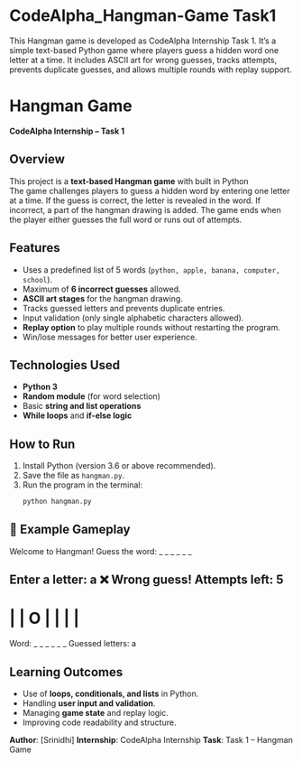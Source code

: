 # CodeAlpha_Hangman-Game Task1
This Hangman game is developed as CodeAlpha Internship Task 1. It’s a simple text-based Python game where players guess a hidden word one letter at a time. It includes ASCII art for wrong guesses, tracks attempts, prevents duplicate guesses, and allows multiple rounds with replay support.

# Hangman Game   
**CodeAlpha Internship – Task 1**

##  Overview
This project is a **text-based Hangman game**  with built in Python   
The game challenges players to guess a hidden word by entering one letter at a time. If the guess is correct, the letter is revealed in the word. If incorrect, a part of the hangman drawing is added. The game ends when the player either guesses the full word or runs out of attempts.

##  Features
- Uses a predefined list of 5 words (`python, apple, banana, computer, school`).
- Maximum of **6 incorrect guesses** allowed.
- **ASCII art stages** for the hangman drawing.
- Tracks guessed letters and prevents duplicate entries.
- Input validation (only single alphabetic characters allowed).
- **Replay option** to play multiple rounds without restarting the program.
- Win/lose messages for better user experience.

##  Technologies Used
- **Python 3**
- **Random module** (for word selection)
- Basic **string and list operations**
- **While loops** and **if-else logic**

##  How to Run
1. Install Python (version 3.6 or above recommended).
2. Save the file as `hangman.py`.
3. Run the program in the terminal:
   ```bash
   python hangman.py

## 📖 Example Gameplay

Welcome to Hangman!
Guess the word: _ _ _ _ _ _

Enter a letter: a
❌ Wrong guess! Attempts left: 5
  -----
  |   |
  O   |
      |
      |
      |
=========
Word: _ _ _ _ _ _
Guessed letters: a


##  Learning Outcomes

* Use of **loops, conditionals, and lists** in Python.
* Handling **user input and validation**.
* Managing **game state** and replay logic.
* Improving code readability and structure.

 **Author**: \[Srinidhi]
 **Internship**: CodeAlpha Internship
 **Task**: Task 1 – Hangman Game


